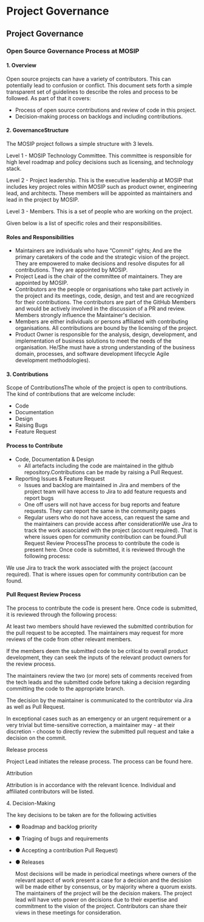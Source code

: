# Project Governance

## Project Governance

### Open Source Governance Process at MOSIP <a href="#open-source-governance-process-at-mosip" id="open-source-governance-process-at-mosip"></a>

#### 1. Overview <a href="#id-1.-overview" id="id-1.-overview"></a>

Open source projects can have a variety of contributors. This can potentially lead to confusion or conflict. This document sets forth a simple transparent set of guidelines to describe the roles and process to be followed. As part of that it covers:

* Process of open source contributions and review of code in this project.
* Decision-making process on backlogs and including contributions.

#### 2. GovernanceStructure <a href="#id-2.-governancestructure" id="id-2.-governancestructure"></a>

The MOSIP project follows a simple structure with 3 levels.

Level 1 - MOSIP Technology Committee. This committee is responsible for high level roadmap and policy decisions such as licensing, and technology stack.

Level 2 - Project leadership. This is the executive leadership at MOSIP that includes key project roles within MOSIP such as product owner, engineering lead, and architects. These members will be appointed as maintainers and lead in the project by MOSIP.

Level 3 - Members. This is a set of people who are working on the project.&#x20;

Given below is a list of specific roles and their responsibilities.&#x20;

#### Roles and Responsibilities

* Maintainers are individuals who have “Commit” rights; And are the primary caretakers of the code and the strategic vision of the project. They are empowered to make decisions and resolve disputes for all contributions. They are appointed by MOSIP.
* Project Lead is the chair of the committee of maintainers. They are appointed by MOSIP.
* Contributors are the people or organisations who take part actively in the project and its meetings, code, design, and test and are recognized for their contributions. The contributors are part of the GitHub Members and would be actively involved in the discussion of a PR and review. Members strongly influence the Maintainer's decision.
* Members are either individuals or persons affiliated with contributing organisations. All contributions are bound by the licensing of the project.
* Product Owner is responsible for the analysis, design, development, and implementation of business solutions to meet the needs of the organisation. He/She must have a strong understanding of the business domain, processes, and software development lifecycle Agile development methodologies).

#### 3. Contributions <a href="#id-3.-contributions" id="id-3.-contributions"></a>

Scope of ContributionsThe whole of the project is open to contributions. The kind of contributions that are welcome include:

* Code
* Documentation
* Design
* Raising Bugs
* Feature Request

#### Process to Contribute

* Code, Documentation & Design&#x20;
  * All artefacts including the code are maintained in the github repository.Contributions can be made by raising a Pull Request.
* Reporting Issues & Feature Request
  * Issues and backlog are maintained in Jira and members of the project team will have access to Jira to add feature requests and report bugs
  * One off users will not have access for bug reports and feature requests. They can report the same in the community pages
  * Regular users who do not have access, can request the same and the maintainers can provide access after considerationWe use Jira to track the work associated with the project (account required). That is where issues open for community contribution can be found.Pull Request Review ProcessThe process to contribute the code is present here. Once code is submitted, it is reviewed through the following process:

We use Jira to track the work associated with the project (account required). That is where issues open for community contribution can be found.

#### Pull Request Review Process

The process to contribute the code is present here. Once code is submitted, it is reviewed through the following process:



At least two members should have reviewed the submitted contribution for the pull request to be accepted. The maintainers may request for more reviews of the code from other relevant members.

If the members deem the submitted code to be critical to overall product development, they can seek the inputs of the relevant product owners for the review process.

The maintainers review the two (or more) sets of comments received from the tech leads and the submitted code before taking a decision regarding committing the code to the appropriate branch.

The decision by the maintainer is communicated to the contributor via Jira as well as Pull Request.

In exceptional cases such as an emergency or an urgent requirement or a very trivial but time-sensitive correction, a maintainer may - at their discretion - choose to directly review the submitted pull request and take a decision on the commit.





Release process

Project Lead initiates the release process. The process can be found here.

Attribution

Attribution is in accordance with the relevant licence. Individual and affiliated contributors will be listed.

4\. Decision-Making

The key decisions to be taken are for the following activities

* ●  Roadmap and backlog priority
* ●  Triaging of bugs and requirements
* ●  Accepting a contribution Pull Request)
*   ●  Releases

    Most decisions will be made in periodical meetings where owners of the relevant aspect of work present a case for a decision and the decision will be made either by consensus, or by majority where a quorum exists. The maintainers of the project will be the decision makers. The project lead will have veto power on decisions due to their expertise and commitment to the vision of the project. Contributors can share their views in these meetings for consideration.















